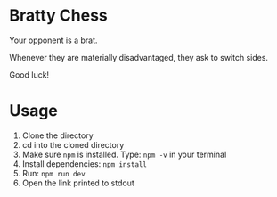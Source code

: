 # Bratty Chess

Your opponent is a brat. 

Whenever they are materially disadvantaged, they ask to switch sides. 

Good luck!

# Usage
1. Clone the directory
2. cd into the cloned directory
3. Make sure `npm` is installed. Type: `npm -v` in your terminal 
4. Install dependencies: `npm install`
5. Run: `npm run dev`
6. Open the link printed to stdout
